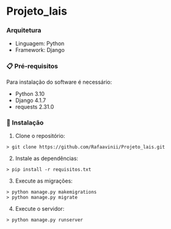 # Projeto_lais

### Arquitetura

* Linguagem: Python
* Framework: Django

### 📋 Pré-requisitos

Para instalação do software é necessário:
* Python 3.10
* Django 4.1.7
* requests 2.31.0


### 🔧 Instalação

1. Clone o repositório:
```
> git clone https://github.com/Rafaavinii/Projeto_lais.git
```

2. Instale as dependências:
```
> pip install -r requisitos.txt
```

3. Execute as migrações:
```
> python manage.py makemigrations
> python manage.py migrate
```

4. Execute o servidor:
```
> python manage.py runserver
```
